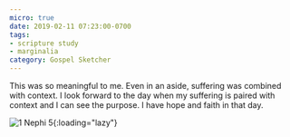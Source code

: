 ```yaml
---
micro: true
date: 2019-02-11 07:23:00-0700
tags:
- scripture study
- marginalia
category: Gospel Sketcher
---
```


This was so meaningful to me. Even in an aside, suffering was combined with context. I look forward to the day when my suffering is paired with context and I can see the purpose. I have hope and faith in that day.

![1 Nephi 5](https://media.bennorris.org/images/gospelsketcher/uploads/2019/ab327bbb60.jpg){:loading="lazy"}